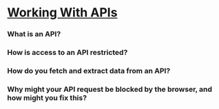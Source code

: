 # [Working With APIs][def]

### What is an API?

### How is access to an API restricted?

### How do you fetch and extract data from an API?

### Why might your API request be blocked by the browser, and how might you fix this?


[def]: https://www.theodinproject.com/lessons/node-path-javascript-working-with-apis#knowledge-check